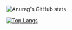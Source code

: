 ![Anurag's GitHub stats](https://github-readme-stats.vercel.app/api?username=kamblemaheshg&show_icons=true)

[![Top Langs](https://github-readme-stats.vercel.app/api/top-langs/?username=kamblemaheshg&layout=compact)](https://github.com/anuraghazra/github-readme-stats)
